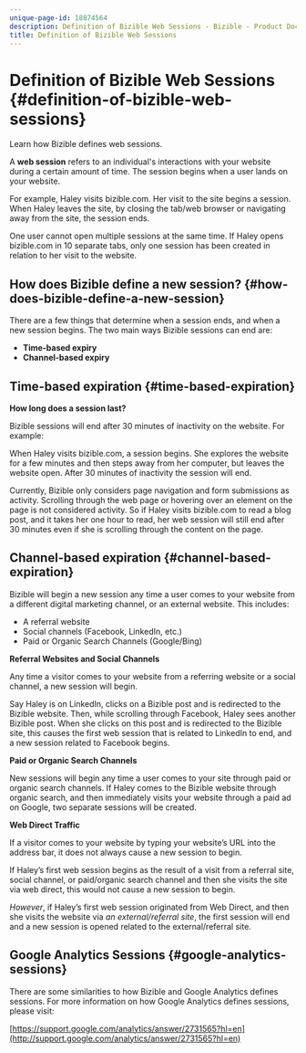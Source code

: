 ```yaml
---
unique-page-id: 18874564
description: Definition of Bizible Web Sessions - Bizible - Product Documentation
title: Definition of Bizible Web Sessions
---
```


# Definition of Bizible Web Sessions {#definition-of-bizible-web-sessions}

Learn how Bizible defines web sessions.

A **web session** refers to an individual's interactions with your website during a certain amount of time. The session begins when a user lands on your website.

For example, Haley visits bizible.com. Her visit to the site begins a session. When Haley leaves the site, by closing the tab/web browser or navigating away from the site, the session ends.

One user cannot open multiple sessions at the same time. If Haley opens bizible.com in 10 separate tabs, only one session has been created in relation to her visit to the website.

## How does Bizible define a new session? {#how-does-bizible-define-a-new-session}

There are a few things that determine when a session ends, and when a new session begins. The two main ways Bizible sessions can end are:

* **Time-based expiry**
* **Channel-based expiry**

## Time-based expiration {#time-based-expiration}

**How long does a session last?**

Bizible sessions will end after 30 minutes of inactivity on the website. For example:

When Haley visits bizible.com, a session begins. She explores the website for a few minutes and then steps away from her computer, but leaves the website open. After 30 minutes of inactivity the session will end.

Currently, Bizible only considers page navigation and form submissions as activity. Scrolling through the web page or hovering over an element on the page is not considered activity. So if Haley visits bizible.com to read a blog post, and it takes her one hour to read, her web session will still end after 30 minutes even if she is scrolling through the content on the page.

## Channel-based expiration {#channel-based-expiration}

Bizible will begin a new session any time a user comes to your website from a different digital marketing channel, or an external website. This includes:

* A referral website
* Social channels (Facebook, LinkedIn, etc.)
* Paid or Organic Search Channels (Google/Bing)

**Referral Websites and Social Channels**

Any time a visitor comes to your website from a referring website or a social channel, a new session will begin.

Say Haley is on LinkedIn, clicks on a Bizible post and is redirected to the Bizible website. Then, while scrolling through Facebook, Haley sees another Bizible post. When she clicks on this post and is redirected to the Bizible site, this causes the first web session that is related to LinkedIn to end, and a new session related to Facebook begins.

**Paid or Organic Search Channels**

New sessions will begin any time a user comes to your site through paid or organic search channels. If Haley comes to the Bizible website through organic search, and then immediately visits your website through a paid ad on Google, two separate sessions will be created.

**Web Direct Traffic**

If a visitor comes to your website by typing your website’s URL into the address bar, it does not always cause a new session to begin.

If Haley’s first web session begins as the result of a visit from a referral site, social channel, or paid/organic search channel and then she visits the site via web direct, this would not cause a new session to begin.

*However*, if Haley’s first web session originated from Web Direct, and then she visits the website via *an external/referral site*, the first session will end and a new session is opened related to the external/referral site.

## Google Analytics Sessions {#google-analytics-sessions}

There are some similarities to how Bizible and Google Analytics defines sessions. For more information on how Google Analytics defines sessions, please visit:

[https://support.google.com/analytics/answer/2731565?hl=en](http://support.google.com/analytics/answer/2731565?hl=en)

